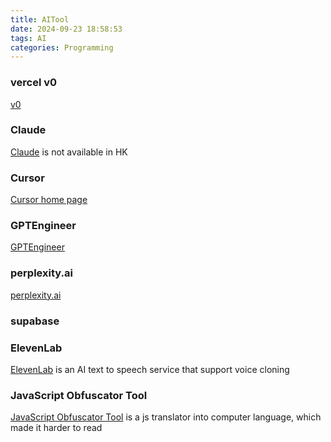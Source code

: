 ```yaml
---
title: AITool
date: 2024-09-23 18:58:53
tags: AI
categories: Programming
---
```


### vercel v0

[v0](https://v0.dev/chat)

### Claude

[Claude](https://claude.ai/) is not available in HK

### Cursor

[Cursor home page](https://www.cursor.com/)

### GPTEngineer

[GPTEngineer](https://gptengineer.app/)

### perplexity.ai

[perplexity.ai](http://perplexity.ai)

### supabase

### ElevenLab

[ElevenLab](https://elevenlabs.io/) is an AI text to speech service that support voice cloning

### JavaScript Obfuscator Tool

[JavaScript Obfuscator Tool](https://obfuscator.io/) is a js translator into computer language, which made it harder to read